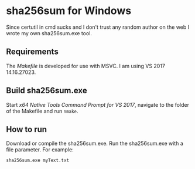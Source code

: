 # sha256sum for Windows

Since certutil in cmd sucks and I don't trust any random author on the web I wrote my own sha256sum.exe tool.

## Requirements

The *Makefile* is developed for use with MSVC. I am using VS 2017 14.16.27023.

## Build sha256sum.exe

Start *x64 Native Tools Command Prompt for VS 2017*, navigate to the folder of the Makefile and run `nmake`.

## How to run

Download or compile the sha256sum.exe. Run the sha256sum.exe with a file parameter. For example:

```bash
sha256sum.exe myText.txt
```
